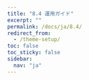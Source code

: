 ```yaml
---
title: "8.4 運用ガイド"
excerpt: ""
permalink: /docs/ja/8.4/
redirect_from:
  - /theme-setup/
toc: false
toc_sticky: false
sidebar:
  nav: "ja"
---
```


